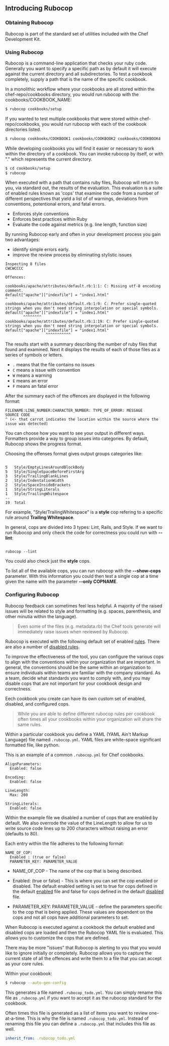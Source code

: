 ## Introducing Rubocop

### Obtaining Rubocop

Rubocop is part of the standard set of utilities included with the Chef Development Kit. 


### Using Rubocop

Rubocop is a command-line application that checks your ruby code. Generally you want to specify a specific path as by default it will execute against the current directory and all subdirectories. To test a cookbook completely, supply a path that is the name of the specific cookbook. 

In a monolithic workflow where your cookbooks are all stored within the chef-repo/cookbooks directory, you would run rubocop with the cookbooks/COOKBOOK_NAME:

```bash
$ rubocop cookbooks/setup
```

If you wanted to test multiple cookbooks that were stored within chef-repo/cookbooks, you would run rubocop with each of the cookbook directories listed.

```bash
$ rubocop cookbooks/COOKBOOK1 cookbooks/COOKBOOK2 cookbooks/COOKBOOK4
```

While developing cookbooks you will find it easier or necessary to work within the directory of a cookbook. You can invoke rubocop by itself, or with "." which represents the current directory.

```bash
$ cd cookbooks/setup
$ rubocop 
```

When executed with a path that contains ruby files, Rubocop will return to you, via standard out, the results of the evaluation. This evaluation is a suite of enabled rules known as 'cops' that examine the code from a number of different perspectives that yield a list of of warnings, deviations from conventions, potentional errors, and fatal errors.

* Enforces style conventions
* Enforces best practices within Ruby
* Evaluate the code against metrics (e.g. line length, function size)

By running Rubocop early and often in your development process you gain two advantages:

* identify simple errors early.
* improve the review process by eliminating stylistic issues  

```
Inspecting 8 files
CWCWCCCC

Offences:

cookbooks/apache/attributes/default.rb:1:1: C: Missing utf-8 encoding comment.
default["apache"]["indexfile"] = "index1.html"
^
cookbooks/apache/attributes/default.rb:1:9: C: Prefer single-quoted strings when you don't need string interpolation or special symbols.
default["apache"]["indexfile"] = "index1.html"
        ^^^^^^^^
cookbooks/apache/attributes/default.rb:1:19: C: Prefer single-quoted strings when you don't need string interpolation or special symbols.
default["apache"]["indexfile"] = "index1.html"
                  ^^^^^^^^^^^
```

The results start with a summary describing the number of ruby files that found and examined. Next it displays the results of each of those files as a series of symbols or letters.

* `.` means that the file contains no issues
* `C` means a issue with convention
* `W` means a warning
* `E` means an error
* `F` means an fatal error

After the summary each of the offences are displayed in the following format:

```
FILENAME:LINE_NUMBER:CHARACTER_NUMBER: TYPE_OF_ERROR: MESSAGE
SOURCE CODE
^ (<- that carrot indicates the location within the source where the issue was detected)
```
 
You can choose how you want to see your output in different ways. Formatters provide a way to group issues into categories. By default, Rubocop shows the progress format.

Choosing the offenses format gives output groups categories like:

```

5   Style/EmptyLinesAroundBlockBody
5   Style/SingleSpaceBeforeFirstArg
3   Style/TrailingBlankLines
2   Style/IndentationWidth
2   Style/SpaceInsideBrackets
1   Style/StringLiterals
1   Style/TrailingWhitespace
--
19  Total

```

For example, "Style/TrailingWhitespace" is a **style** cop refering to a specific rule around **Trailing Whitespace**.

In general, cops are divided into 3 types: Lint, Rails, and Style. If we want to run Rubocop and only check the code for correctness you could run with **--lint**:

```

rubocop --lint

```

You could also check just the **style** cops.

To list all of the available cops, you can run rubocop with the **--show-cops** parameter. With this information you could then test a single cop at a time given the name with the parameter **--only COPNAME**.

### Configuring Rubocop

Rubocop feedback can sometimes feel less helpful. A majority of the raised issues will be related to style and formatting (e.g. spaces, parenthesis, and other minutia within the language).

> Even some of the files (e.g. metadata.rb) the Chef tools generate will immediately raise issues when reviewed by Rubocop.

Rubocop is executed with the following default set of enabled [rules](https://github.com/bbatsov/rubocop/blob/master/config/enabled.yml). There are also a number of [disabled rules](https://github.com/bbatsov/rubocop/blob/master/config/disabled.yml).

To improve the effectiveness of the tool, you can configure the various cops to align with the conventions within your organization that are important. In general, the conventions should be the same within an organization to ensure individuals within teams are familiar with the company standard. As a team, decide what standards you want to comply with, and you may disable cops that are not important for your cookbook design and correctness.

Eech cookbook you create can have its own custom set of enabled, disabled, and configured cops.

> While you are able to define different rubocop rules per cookbook often times all your cookbooks within your organization will share the same rules.

Within a particular cookbook you define a YAML (YAML Ain't Markup Language) file named `.rubocop.yml`. YAML files are white-space significant formatted file, like python.

This is an example of a common `.rubocop.yml` for Chef cookbooks.

```
AlignParameters:
  Enabled: false

Encoding:
  Enabled: false

LineLength:
  Max: 200

StringLiterals:
  Enabled: false
```

Within the example file we disabled a number of cops that are enabled by default. We also overrode the value of the LineLength to allow for us to write source code lines up to 200 characters without raising an error (defaults to 80).

Each entry within the file adheres to the following format:

```
NAME_OF_COP:
  Enabled : (true or false)
  PARAMETER_KEY: PARAMETER_VALUE
```

* NAME_OF_COP - The name of the cop that is being described.

* Enabled: (true or false) - This is where you can set the cop enabled or disabled. The default enabled setting is set to true for cops defined in the default [enabled](https://github.com/bbatsov/rubocop/blob/master/config/enabled.yml) file and false for cops defined in the default [disabled](https://github.com/bbatsov/rubocop/blob/master/config/disabled.yml) file.

* PARAMETER_KEY: PARAMETER_VALUE - define the parameters specific to the cop that is being applied. These values are dependent on the cops and not all cops have additional parameters to set.

When Rubocop is executed against a cookbook the default enabled and disabled cops are loaded and then the Rubocop YAML file is evaluated. This allows you to customize the cops that are defined.

There may be more "issues" that Rubocop is alerting to you that you would like to ignore initially or completely. Rubocop allows you to capture the current state of all the offences and write them to a file that you can accept as your core rules.

Within your cookbook:

```bash
$ rubocop --auto-gen-config
```

This generates a file named `.rubocop_todo.yml`. You can simply rename this file as `.rubocop.yml` if you want to accept it as the rubocop standard for the cookbook.

Often times this file is generated as a list of items you want to review one-at-a-time. This is why the file is named `.rubocop_todo.yml`. Instead of renaming this file you can define a `.rubocop.yml` that includes this file as well.

```yaml
inherit_from: .rubocop_todo.yml
```